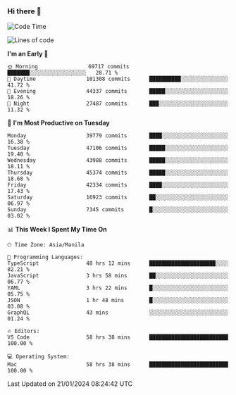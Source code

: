 ### Hi there 👋

<!--START_SECTION:waka-->
![Code Time](http://img.shields.io/badge/Code%20Time-4%2C767%20hrs%207%20mins-blue)

![Lines of code](https://img.shields.io/badge/From%20Hello%20World%20I%27ve%20Written-109.2%20million%20lines%20of%20code-blue)

**I'm an Early 🐤** 

```text
🌞 Morning                69717 commits       ███████░░░░░░░░░░░░░░░░░░   28.71 % 
🌆 Daytime                101308 commits      ██████████░░░░░░░░░░░░░░░   41.72 % 
🌃 Evening                44337 commits       █████░░░░░░░░░░░░░░░░░░░░   18.26 % 
🌙 Night                  27487 commits       ███░░░░░░░░░░░░░░░░░░░░░░   11.32 % 
```
📅 **I'm Most Productive on Tuesday** 

```text
Monday                   39779 commits       ████░░░░░░░░░░░░░░░░░░░░░   16.38 % 
Tuesday                  47106 commits       █████░░░░░░░░░░░░░░░░░░░░   19.40 % 
Wednesday                43988 commits       █████░░░░░░░░░░░░░░░░░░░░   18.11 % 
Thursday                 45374 commits       █████░░░░░░░░░░░░░░░░░░░░   18.68 % 
Friday                   42334 commits       ████░░░░░░░░░░░░░░░░░░░░░   17.43 % 
Saturday                 16923 commits       ██░░░░░░░░░░░░░░░░░░░░░░░   06.97 % 
Sunday                   7345 commits        █░░░░░░░░░░░░░░░░░░░░░░░░   03.02 % 
```


📊 **This Week I Spent My Time On** 

```text
🕑︎ Time Zone: Asia/Manila

💬 Programming Languages: 
TypeScript               48 hrs 12 mins      █████████████████████░░░░   82.21 % 
JavaScript               3 hrs 58 mins       ██░░░░░░░░░░░░░░░░░░░░░░░   06.77 % 
YAML                     3 hrs 22 mins       █░░░░░░░░░░░░░░░░░░░░░░░░   05.75 % 
JSON                     1 hr 48 mins        █░░░░░░░░░░░░░░░░░░░░░░░░   03.08 % 
GraphQL                  43 mins             ░░░░░░░░░░░░░░░░░░░░░░░░░   01.24 % 

🔥 Editors: 
VS Code                  58 hrs 38 mins      █████████████████████████   100.00 % 

💻 Operating System: 
Mac                      58 hrs 38 mins      █████████████████████████   100.00 % 
```


 Last Updated on 21/01/2024 08:24:42 UTC
<!--END_SECTION:waka-->


<!--
**rad182/rad182** is a ✨ _special_ ✨ repository because its `README.md` (this file) appears on your GitHub profile.

Here are some ideas to get you started:

- 🔭 I’m currently working on ...
- 🌱 I’m currently learning ...
- 👯 I’m looking to collaborate on ...
- 🤔 I’m looking for help with ...
- 💬 Ask me about ...
- 📫 How to reach me: ...
- 😄 Pronouns: ...
- ⚡ Fun fact: ...
-->
